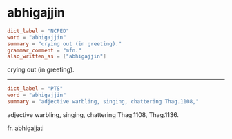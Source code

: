 # abhigajjin

``` toml
dict_label = "NCPED"
word = "abhigajjin"
summary = "crying out (in greeting)."
grammar_comment = "mfn."
also_written_as = ["abhigajjin"]
```

crying out (in greeting).

--------------------

``` toml
dict_label = "PTS"
word = "abhigajjin"
summary = "adjective warbling, singing, chattering Thag.1108,"
```

adjective warbling, singing, chattering Thag.1108, Thag.1136.

fr. abhigajjati


